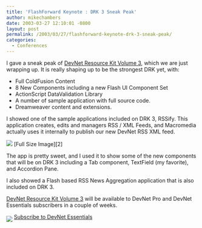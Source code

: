 ```yaml
---
title: 'FlashForward Keynote : DRK 3 Sneak Peak'
author: mikechambers
date: 2003-03-27 12:10:01 -0800
layout: post
permalink: /2003/03/27/flashforward-keynote-drk-3-sneak-peak/
categories:
  - Conferences
---
```



I gave a sneak peak of [DevNet Resource Kit Volume 3][1], which we are just wrapping up. It is really shaping up to be the strongest DRK yet, with:

*   Full ColdFusion Content
*   8 New Components including a new Flash UI Component Set
*   ActionScript DataValidation Library
*   A number of sample application with full source code.
*   Dreamweaver content and extensions.

I showed one of the sample applications included on DRK 3, RSSify. This application creates, edits and managers RSS / XML Feeds, and Macromedia actually uses it internally to publish our new DevNet RSS XML feed.  
<!--more-->

  
<img src="http://www.macromedia.com/devnet/logged_in/mchambers_flashforward/rss_app_scrn_sml.gif" border="0" />  
[Full Size Image][2]

The app is pretty sweet, and I used it to show some of the new components that will be on DRK 3 including a Tab component, TextField (my favorite), and Accordion Pane.

I also showed a Flash based RSS News Aggregation application that is also included on DRK 3.

[DevNet Resource Kit Volume 3][1] will be available to DevNet Pro and DevNet Essentials subscribers in a couple of weeks.

<img src="http://www.macromedia.com/images/icons/buy_icon.gif" align="middle" /> [Subscribe to DevNet Essentials][3]

 [1]: http://www.macromedia.com/software/drk/productinfo/product_overview/volume3/
 [2]: http://www.macromedia.com/devnet/logged_in/mchambers_flashforward/rss_app_scrn.gif
 [3]: http://www.macromedia.com/devnet/subscriptions/subscribenow.html